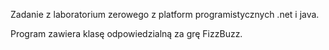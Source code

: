 Zadanie z laboratorium zerowego z platform programistycznych .net i java.

Program zawiera klasę odpowiedzialną za grę FizzBuzz.
